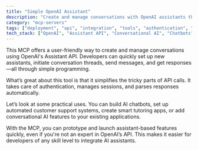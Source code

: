 ```yaml
---
title: "Simple OpenAI Assistant"
description: "Create and manage conversations with OpenAI assistants through a simple MCP interface."
category: "mcp-servers"
tags: ["deployment", "api", "integration", "tools", "authentication", "chatbots", "customer support", "tutoring", "conversational AI"]
tech_stack: ["OpenAI", "Assistant API", "Conversational AI", "Chatbots", "session management", "response parsing"]
---
```


This MCP offers a user-friendly way to create and manage conversations using OpenAI's Assistant API. Developers can quickly set up new assistants, initiate conversation threads, send messages, and get responses—all through simple programming.

What’s great about this tool is that it simplifies the tricky parts of API calls. It takes care of authentication, manages sessions, and parses responses automatically.

Let’s look at some practical uses. You can build AI chatbots, set up automated customer support systems, create smart tutoring apps, or add conversational AI features to your existing applications.

With the MCP, you can prototype and launch assistant-based features quickly, even if you're not an expert in OpenAI’s API. This makes it easier for developers of any skill level to integrate AI assistants.